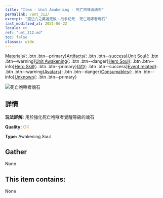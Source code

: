 ```yaml
---
title: "Item - Unit Awakening - 死亡咆哮者魂石"
permalink: /unt_312/
excerpt: "魔法门之英雄无敌：战争纪元  死亡咆哮者魂石"
last_modified_at: 2021-06-22
locale: cn
ref: "unt_312.md"
toc: false
classes: wide
---
```

 [Materials](/ItemsCN/){: .btn .btn--primary}[Artifacts](/ItemsCN/Artifacts/){: .btn .btn--success}[Unit Soul](/ItemsCN/UnitSoul/){: .btn .btn--warning}[Unit Awakening](/ItemsCN/UnitAwakening/){: .btn .btn--danger}[Hero Soul](/ItemsCN/HeroSoul/){: .btn .btn--info}[Hero Skill](/ItemsCN/HeroSkill/){: .btn .btn--primary}[Gift](/ItemsCN/Gift/){: .btn .btn--success}[Event related](/ItemsCN/Events/){: .btn .btn--warning}[Avatars](/ItemsCN/Avatars/){: .btn .btn--danger}[Consumables](/ItemsCN/Consumables/){: .btn .btn--info}[Unknown](/ItemsCN/Unknown/){: .btn .btn--primary}

 ![死亡咆哮者魂石](/images/u/tia_kuangzhanshi.jpg)

## 詳情
 **玩法詳解:** 用於強化死亡咆哮者覺醒等級的魂石

 **Quality:** <span style="color: #FF8C00">OK</span>

 **Type:** Awakening Soul

## Gather

  None

## This item contains:

  None


